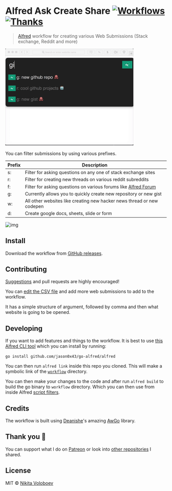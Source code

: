 # Alfred Ask Create Share [![Workflows](https://img.shields.io/badge/More%20Workflows-🎩-purple.svg)](https://github.com/learn-anything/alfred-workflows) [![Thanks](https://img.shields.io/badge/Say%20Thanks-💗-ff69b4.svg)](https://www.patreon.com/nikitavoloboev)
> [Alfred](https://www.alfredapp.com/) workflow for creating various Web Submissions (Stack exchange, Reddit and more)

<img src="media/demo.gif" width="400" alt="img">

You can filter submissions by using various prefixes.

|  Prefix |  Description |
|---|---|
| s:  |  Filter for asking questions on any one of stack exchange sites |
|  r: | Filter for creating new threads on various reddit subreddits  |
|  f: |  Filter for asking questions on various forums like [Alfred Forum](https://www.alfredforum.com/) |
|  g: |  Currently allows you to quickly create new repository or new gist |
|  w: | All other websites like creating new hacker news thread or new codepen|
| d:  |  Create google docs, sheets, slide or form |

<img src="https://i.imgur.com/hZe2AUY.png" width="400" alt="img">

## Install
Download the workflow from [GitHub releases](https://github.com/nikitavoloboev/alfred-ask-create-share/releases/latest).

## Contributing
[Suggestions](https://github.com/nikitavoloboev/alfred-ask-create-share/issues) and pull requests are highly encouraged!

You can [edit the CSV file](https://github.com/nikitavoloboev/alfred-ask-create-share/edit/master/workflow/ask-create-share.csv) and add more web submissions to add to the workflow.

It has a simple structure of argument, followed by comma and then what website is going to be opened.

## Developing
If you want to add features and things to the workflow. It is best to use [this Alfred CLI tool](https://godoc.org/github.com/jason0x43/go-alfred/alfred) which you can install by running:

`go install github.com/jason0x43/go-alfred/alfred`

You can then run `alfred link` inside this repo you cloned. This will make a symbolic link of the [`workflow`](workflow) directory.

You can then make your changes to the code and after run `alfred build` to build the go binary to `workflow` directory. Which you can then use from inside Alfred [script filters](https://www.alfredapp.com/help/workflows/inputs/script-filter/).

## Credits
The workflow is built using [Deanishe](https://github.com/deanishe)'s amazing [AwGo](https://github.com/deanishe/awgo) library.

## Thank you 💜
You can support what I do on [Patreon](https://www.patreon.com/nikitavoloboev) or look into [other repositories](https://my.mindnode.com/ZKGETDkUaQUsL3q8q9z788CxG84oEHgDiT79GuzX#-143.5,-902.6,0) I shared.

## License
MIT © [Nikita Voloboev](https://www.nikitavoloboev.xyz)